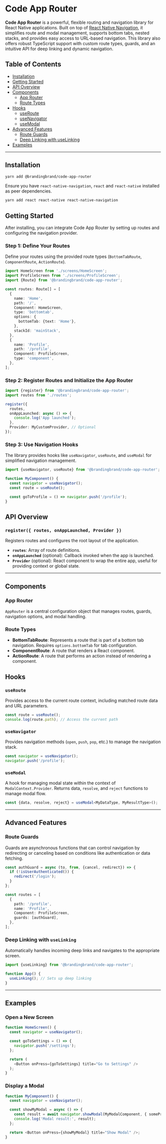 # Code App Router

**Code App Router** is a powerful, flexible routing and navigation library for React Native applications. Built on top of [React Native Navigation](https://github.com/wix/react-native-navigation), it simplifies route and modal management, supports bottom tabs, nested stacks, and provides easy access to URL-based navigation. This library also offers robust TypeScript support with custom route types, guards, and an intuitive API for deep linking and dynamic navigation.

## Table of Contents

- [Installation](#installation)
- [Getting Started](#getting-started)
- [API Overview](#api-overview)
- [Components](#components)
  - [App Router](#app-router)
  - [Route Types](#route-types)
- [Hooks](#hooks)
  - [useRoute](#useroute)
  - [useNavigator](#usenavigator)
  - [useModal](#usemodal)
- [Advanced Features](#advanced-features)
  - [Route Guards](#route-guards)
  - [Deep Linking with useLinking](#deep-linking-with-uselinking)
- [Examples](#examples)

---

## Installation

```bash
yarn add @brandingbrand/code-app-router
```

Ensure you have `react-native-navigation`, `react` and `react-native` installed as peer dependencies.

```bash
yarn add react react-native react-native-navigation
```

## Getting Started

After installing, you can integrate Code App Router by setting up routes and configuring the navigation provider.

### Step 1: Define Your Routes

Define your routes using the provided route types (`BottomTabRoute`, `ComponentRoute`, `ActionRoute`).

```typescript
import HomeScreen from './screens/HomeScreen';
import ProfileScreen from './screens/ProfileScreen';
import {Route} from '@brandingbrand/code-app-router';

const routes: Route[] = [
  {
    name: 'Home',
    path: '/',
    Component: HomeScreen,
    type: 'bottomtab',
    options: {
      bottomTab: {text: 'Home'},
    },
    stackId: 'mainStack',
  },
  {
    name: 'Profile',
    path: '/profile',
    Component: ProfileScreen,
    type: 'component',
  },
];
```

### Step 2: Register Routes and Initialize the App Router

```typescript
import {register} from '@brandingbrand/code-app-router';
import routes from './routes';

register({
  routes,
  onAppLaunched: async () => {
    console.log('App launched');
  },
  Provider: MyCustomProvider, // Optional
});
```

### Step 3: Use Navigation Hooks

The library provides hooks like `useNavigator`, `useRoute`, and `useModal` for simplified navigation management.

```typescript
import {useNavigator, useRoute} from '@brandingbrand/code-app-router';

function MyComponent() {
  const navigator = useNavigator();
  const route = useRoute();

  const goToProfile = () => navigator.push('/profile');
}
```

## API Overview

### `register({ routes, onAppLaunched, Provider })`

Registers routes and configures the root layout of the application.

- **`routes`**: Array of route definitions.
- **`onAppLaunched`** (optional): Callback invoked when the app is launched.
- **`Provider`** (optional): React component to wrap the entire app, useful for providing context or global state.

---

## Components

### App Router

`AppRouter` is a central configuration object that manages routes, guards, navigation options, and modal handling.

### Route Types

- **BottomTabRoute**: Represents a route that is part of a bottom tab navigation. Requires `options.bottomTab` for tab configuration.
- **ComponentRoute**: A route that renders a React component.
- **ActionRoute**: A route that performs an action instead of rendering a component.

## Hooks

### `useRoute`

Provides access to the current route context, including matched route data and URL parameters.

```typescript
const route = useRoute();
console.log(route.path); // Access the current path
```

### `useNavigator`

Provides navigation methods (`open`, `push`, `pop`, etc.) to manage the navigation stack.

```typescript
const navigator = useNavigator();
navigator.push('/profile');
```

### `useModal`

A hook for managing modal state within the context of `ModalContext.Provider`. Returns data, `resolve`, and `reject` functions to manage modal flow.

```typescript
const {data, resolve, reject} = useModal<MyDataType, MyResultType>();
```

---

## Advanced Features

### Route Guards

Guards are asynchronous functions that can control navigation by redirecting or canceling based on conditions like authentication or data fetching.

```typescript
const authGuard = async (to, from, {cancel, redirect}) => {
  if (!isUserAuthenticated()) {
    redirect('/login');
  }
};

const routes = [
  {
    path: '/profile',
    name: 'Profile',
    Component: ProfileScreen,
    guards: [authGuard],
  },
];
```

### Deep Linking with `useLinking`

Automatically handles incoming deep links and navigates to the appropriate screen.

```typescript
import {useLinking} from '@brandingbrand/code-app-router';

function App() {
  useLinking(); // Sets up deep linking
}
```

---

## Examples

### Open a New Screen

```typescript
function HomeScreen() {
  const navigator = useNavigator();

  const goToSettings = () => {
    navigator.push('/settings');
  };

  return (
    <Button onPress={goToSettings} title="Go to Settings" />
  );
}
```

### Display a Modal

```typescript
function MyComponent() {
  const navigator = useNavigator();

  const showMyModal = async () => {
    const result = await navigator.showModal(MyModalComponent, { someProp: 'value' });
    console.log('Modal result:', result);
  };

  return <Button onPress={showMyModal} title="Show Modal" />;
}
```
